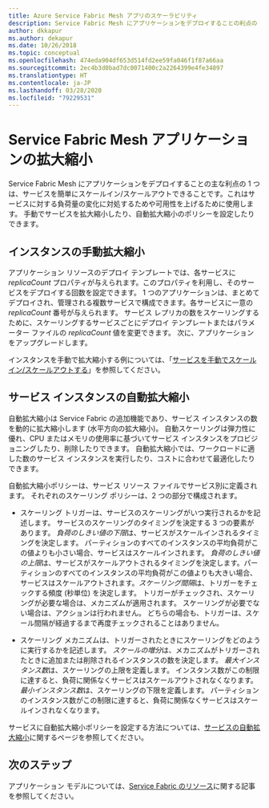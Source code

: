 ```yaml
---
title: Azure Service Fabric Mesh アプリのスケーラビリティ
description: Service Fabric Mesh にアプリケーションをデプロイすることの利点の 1 つは、手動でも自動スケールのポリシーを使用した場合でも、サービスを簡単にスケーリングできることです。
author: dkkapur
ms.author: dekapur
ms.date: 10/26/2018
ms.topic: conceptual
ms.openlocfilehash: 474eda904df653d514fd2ee59fa046f1f87a66aa
ms.sourcegitcommit: 2ec4b3d0bad7dc0071400c2a2264399e4fe34897
ms.translationtype: HT
ms.contentlocale: ja-JP
ms.lasthandoff: 03/28/2020
ms.locfileid: "79229531"
---
```

# <a name="scaling-service-fabric-mesh-applications"></a>Service Fabric Mesh アプリケーションの拡大縮小

Service Fabric Mesh にアプリケーションをデプロイすることの主な利点の 1 つは、サービスを簡単にスケールイン/スケールアウトできることです。これはサービスに対する負荷量の変化に対処するためや可用性を上げるために使用します。 手動でサービスを拡大縮小したり、自動拡大縮小のポリシーを設定したりできます。

## <a name="manual-scaling-instances"></a>インスタンスの手動拡大縮小

アプリケーション リソースのデプロイ テンプレートでは、各サービスに *replicaCount* プロパティが与えられます。このプロパティを利用し、そのサービスをデプロイする回数を設定できます。 1 つのアプリケーションは、まとめてデプロイされ、管理される複数サービスで構成できます。各サービスに一意の *replicaCount* 番号が与えられます。 サービス レプリカの数をスケーリングするために、スケーリングするサービスごとにデプロイ テンプレートまたはパラメーター ファイルの *replicaCount* 値を変更できます。 次に、アプリケーションをアップグレードします。

インスタンスを手動で拡大縮小する例については、「[サービスを手動でスケールイン/スケールアウトする](service-fabric-mesh-tutorial-template-scale-services.md)」を参照してください。

## <a name="autoscaling-service-instances"></a>サービス インスタンスの自動拡大縮小
自動拡大縮小は Service Fabric の追加機能であり、サービス インスタンスの数を動的に拡大縮小します (水平方向の拡大縮小)。 自動スケーリングは弾力性に優れ、CPU またはメモリの使用率に基づいてサービス インスタンスをプロビジョニングしたり、削除したりできます。  自動拡大縮小では、ワークロードに適した数のサービス インスタンスを実行したり、コストに合わせて最適化したりできます。

自動拡大縮小ポリシーは、サービス リソース ファイルでサービス別に定義されます。 それぞれのスケーリング ポリシーは、2 つの部分で構成されます。

- スケーリング トリガーは、サービスのスケーリングがいつ実行されるかを記述します。 サービスのスケーリングのタイミングを決定する 3 つの要素があります。 *負荷のしきい値の下限*は、サービスがスケールインされるタイミングを決定します。 パーティションのすべてのインスタンスの平均負荷がこの値よりも小さい場合、サービスはスケールインされます。 *負荷のしきい値の上限*は、サービスがスケールアウトされるタイミングを決定します。パーティションのすべてのインスタンスの平均負荷がこの値よりも大きい場合、サービスはスケールアウトされます。*スケーリング間隔*は、トリガーをチェックする頻度 (秒単位) を決定します。 トリガーがチェックされ、スケーリングが必要な場合は、メカニズムが適用されます。 スケーリングが必要でない場合は、アクションは行われません。 どちらの場合も、トリガーは、スケール間隔が経過するまで再度チェックされることはありません。

- スケーリング メカニズムは、トリガーされたときにスケーリングをどのように実行するかを記述します。 *スケールの増分*は、メカニズムがトリガーされたときに追加または削除されるインスタンスの数を決定します。 *最大インスタンス数*は、スケーリングの上限を定義します。 インスタンス数がこの制限に達すると、負荷に関係なくサービスはスケールアウトされなくなります。 *最小インスタンス数*は、スケーリングの下限を定義します。 パーティションのインスタンス数がこの制限に達すると、負荷に関係なくサービスはスケールインされなくなります。

サービスに自動拡大縮小ポリシーを設定する方法については、[サービスの自動拡大縮小](service-fabric-mesh-howto-auto-scale-services.md)に関するページを参照してください。

## <a name="next-steps"></a>次のステップ

アプリケーション モデルについては、[Service Fabric のリソース](service-fabric-mesh-service-fabric-resources.md)に関する記事を参照してください。
